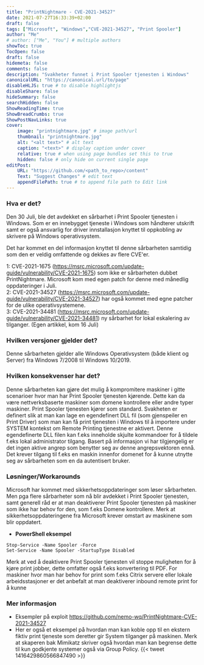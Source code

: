 ```yaml
---
title: "PrintNightmare - CVE-2021-34527"
date: 2021-07-27T16:33:39+02:00
draft: false
tags: ["Microsoft", "Windows","CVE-2021-34527", "Print Spooler"]
author: "Me"
# author: ["Me", "You"] # multiple authors
showToc: true
TocOpen: false
draft: false
hidemeta: false
comments: false
description: "Svakheter funnet i Print Spooler tjenesten i Windows"
canonicalURL: "https://canonical.url/to/page"
disableHLJS: true # to disable highlightjs
disableShare: false
hideSummary: false
searchHidden: false
ShowReadingTime: true
ShowBreadCrumbs: true
ShowPostNavLinks: true
cover:
    image: "printnightmare.jpg" # image path/url
    thumbnail: "printnightmare.jpg"
    alt: "<alt text>" # alt text
    caption: "<text>" # display caption under cover
    relative: true # when using page bundles set this to true
    hidden: false # only hide on current single page
editPost:
    URL: "https://github.com/<path_to_repo>/content"
    Text: "Suggest Changes" # edit text
    appendFilePath: true # to append file path to Edit link
---
```


### Hva er det? ###
Den 30 Juli, ble det avdekket en sårbarhet i Print Spooler tjenesten i Windows. Som er en innebygget tjeneste i Windows som håndterer utskrift samt er også ansvarlig for driver innstallasjon knyttet til oppkobling av skrivere på Windows operativsystem. 

Det har kommet en del informasjon knyttet til denne sårbarheten samtidig som den er veldig omfattende og dekkes av flere CVE'er. 

1: CVE-2021-1675 (https://msrc.microsoft.com/update-guide/vulnerability/CVE-2021-1675) som ikke er sårbarheten dubbet PrintNightmare. Microsoft kom med egen patch for denne med månedlig oppdateringer i Juli.  
2: CVE-2021-34527 (https://msrc.microsoft.com/update-guide/vulnerability/CVE-2021-34527) har også kommet med egne patcher for de ulike operativsystemene.  
3: CVE-2021-34481 (https://msrc.microsoft.com/update-guide/vulnerability/CVE-2021-34481) ny sårbarhet for lokal eskalering av tilganger. (Egen artikkel, kom 16 Juli)

### Hvilken versjoner gjelder det? ###
Denne sårbarheten gjelder alle Windows Operativsystem (både klient og Server) fra Windows 7/2008 til Windows 10/2019. 

### Hvilken konsekvenser har det? ###
Denne sårbarheten kan gjøre det mulig å kompromitere maskiner i gitte scenarioer hvor man har Print Spooler tjenesten kjørende. Dette kan da være nettverksbaserte maskiner som domene kontrollere eller andre typer maskiner. Print Spooler tjenesten kjører som standard. Svakheten er definert slik at man kan lage en egendefinert DLL fil (som gjenspeiler en Print Driver) som man kan få print tjenesten i Windows til å importere under SYSTEM kontekst om Remote Printing tjenestne er aktivert. Denne egendefinerte DLL filen kan f.eks inneholde skjulte kommandoer for å tildele f.eks lokal administrator tilgang.  Basert på informasjon vi har tilgjengelig er det ingen aktive angrep som benytter seg av denne angrepsvektoren ennå. Det krever tilgang til f.eks en maskin innenfor domenet for å kunne utnytte seg av sårbarheten som en da autentisert bruker.

### Løsninger/Workarounds ###
Microsoft har kommet med sikkerhetsoppdateringer som løser sårbarheten. Men pga flere sårbarheter som nå blir avdekket i Print Spooler tjenesten, samt generell råd er at man deaktiverer Print Spooler tjenesten på maskiner som ikke har behov for den, som f.eks Domene kontrollere.  Merk at sikkerhetsoppdateringene fra Microsoft krever omstart av maskinene som blir oppdatert. 
 * **PowerShell eksempel**
```
Stop-Service -Name Spooler -Force
Set-Service -Name Spooler -StartupType Disabled
```
Merk at ved å deaktivere Print Spooler tjenesten vil stoppe muligheten for å kjøre print jobber, dette omfatter også f.eks konvertering til PDF. For maskiner hvor man har behov for print som f.eks Citrix servere eller lokale arbeidsstasjoner er det anbefalt at man deaktiverer inbound remote print for å kunne  

### Mer informasjon ###
* Eksempler på exploit https://github.com/nemo-wq/PrintNightmare-CVE-2021-34527
* Her er også et eksempel på hvordan man kan koble opp til en ekstern fiktiv print tjeneste som deretter gir System tilganger på maskinen. Merk at skaperen bak Mimikatz skriver også hvordan man kan begrense dette til kun godkjente systemer også via Group Policy. 
{{< tweet 1416429860566847490 >}}





